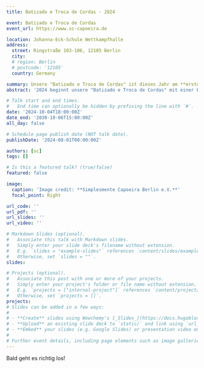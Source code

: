 ```yaml
---
title: Batizado e Troca de Cordas - 2024

event: Batizado e Troca de Cordas
event_url: https://www.sc-capoeira.de

location: Johanna-Eck-Schule Wettkampfhalle
address:
  street: Ringstraße 103-106, 12105 Berlin 
  city:  
  # region: Berlin
  # postcode: '12105'
  country: Germany 

summary: Unsere "Batizado e Troca de Cordas" ist dieses Jahr am **ersten Oktober Wochenende** und unser frisch gekürter **Mestre Bala** kommt aus Madrid angereist. Nicht verpassen!
abstract: '2024 beginnt unsere "Batizado e Troca de Cordas" mit einer Eröffnungs-Horda am Freitag, gefolgt von Workshops am Samstag und Sonntag. Der genaue Zeitablauf folgt in kürze!'

# Talk start and end times.
#   End time can optionally be hidden by prefixing the line with `#`.
date: '2024-10-04T18:00:00Z'
date_end: '2030-10-06T15:00:00Z'
all_day: false

# Schedule page publish date (NOT talk date).
publishDate: '2024-08-01T00:00:00Z'

authors: [sc]
tags: []

# Is this a featured talk? (true/false)
featured: false

image:
  caption: 'Image credit: **Simplesmente Capoeira Berlin e.V.**'
  focal_point: Right

url_code: ''
url_pdf: ''
url_slides: ''
url_video: ''

# Markdown Slides (optional).
#   Associate this talk with Markdown slides.
#   Simply enter your slide deck's filename without extension.
#   E.g. `slides = "example-slides"` references `content/slides/example-slides.md`.
#   Otherwise, set `slides = ""`.
slides:

# Projects (optional).
#   Associate this post with one or more of your projects.
#   Simply enter your project's folder or file name without extension.
#   E.g. `projects = ["internal-project"]` references `content/project/deep-learning/index.md`.
#   Otherwise, set `projects = []`.
projects:
# Slides can be added in a few ways:
# 
# - **Create** slides using Wowchemy's [_Slides_](https://docs.hugoblox.com/managing-content/#create-slides) feature and link using `slides` parameter in the front matter of the talk file
# - **Upload** an existing slide deck to `static/` and link using `url_slides` parameter in the front matter of the talk file
# - **Embed** your slides (e.g. Google Slides) or presentation video on this page using [shortcodes](https://docs.hugoblox.com/writing-markdown-latex/).
# 
# Further event details, including page elements such as image galleries, can be added to the body of this page.
---
```

Bald geht es richtig los!

